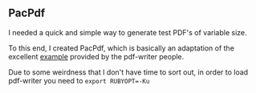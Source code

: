 ## PacPdf

I needed a quick and simple way to generate test PDF's of variable size.

To this end, I created PacPdf, which is basically an adaptation of the
excellent [example](http://ruby-pdf.rubyforge.org/pdf-writer/demos/index.html)
provided by the pdf-writer people.

Due to some weirdness that I don't have time to sort out, in order to load
pdf-writer you need to `export RUBYOPT=-Ku`
